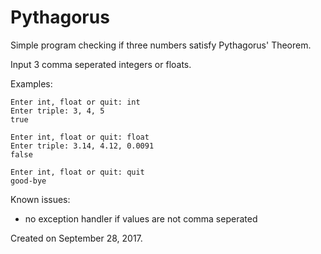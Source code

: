 # Pythagorus

Simple program checking if three numbers satisfy Pythagorus' Theorem.

Input 3 comma seperated integers or floats.

Examples:

    Enter int, float or quit: int
    Enter triple: 3, 4, 5
    true

    Enter int, float or quit: float
    Enter triple: 3.14, 4.12, 0.0091
    false
    
    Enter int, float or quit: quit
    good-bye
    
Known issues:
- no exception handler if values are not comma seperated

Created on September 28, 2017.
